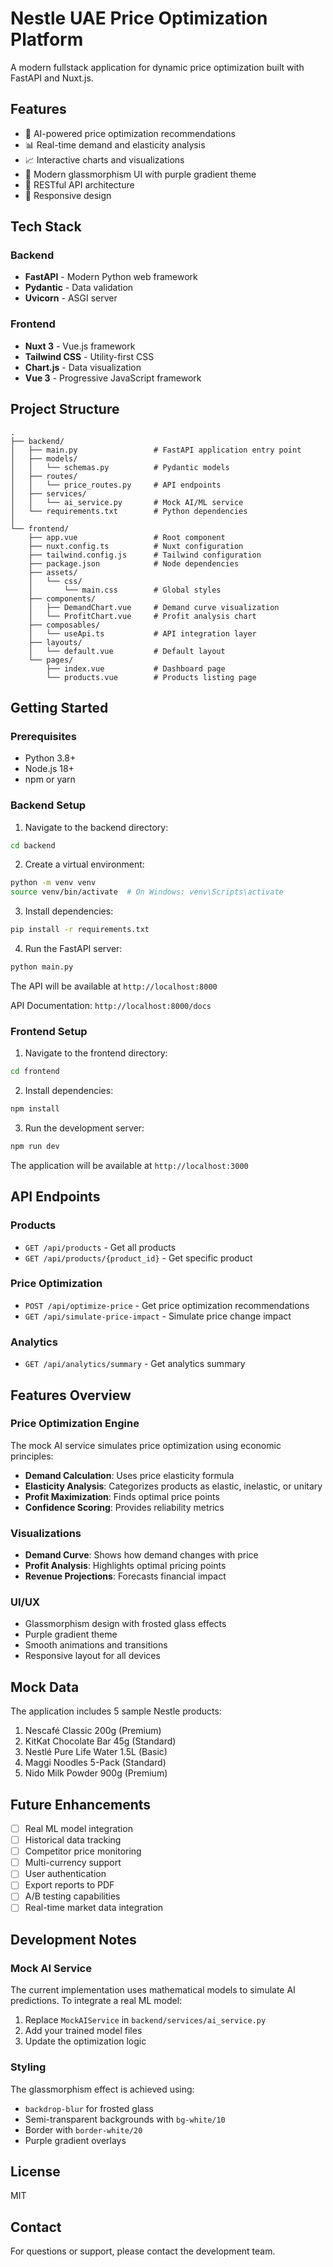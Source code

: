 # Nestle UAE Price Optimization Platform

A modern fullstack application for dynamic price optimization built with FastAPI and Nuxt.js.

## Features

- 🎯 AI-powered price optimization recommendations
- 📊 Real-time demand and elasticity analysis
- 📈 Interactive charts and visualizations
- 💎 Modern glassmorphism UI with purple gradient theme
- 🚀 RESTful API architecture
- 📱 Responsive design

## Tech Stack

### Backend
- **FastAPI** - Modern Python web framework
- **Pydantic** - Data validation
- **Uvicorn** - ASGI server

### Frontend
- **Nuxt 3** - Vue.js framework
- **Tailwind CSS** - Utility-first CSS
- **Chart.js** - Data visualization
- **Vue 3** - Progressive JavaScript framework

## Project Structure

```
.
├── backend/
│   ├── main.py                 # FastAPI application entry point
│   ├── models/
│   │   └── schemas.py          # Pydantic models
│   ├── routes/
│   │   └── price_routes.py     # API endpoints
│   ├── services/
│   │   └── ai_service.py       # Mock AI/ML service
│   └── requirements.txt        # Python dependencies
│
└── frontend/
    ├── app.vue                 # Root component
    ├── nuxt.config.ts          # Nuxt configuration
    ├── tailwind.config.js      # Tailwind configuration
    ├── package.json            # Node dependencies
    ├── assets/
    │   └── css/
    │       └── main.css        # Global styles
    ├── components/
    │   ├── DemandChart.vue     # Demand curve visualization
    │   └── ProfitChart.vue     # Profit analysis chart
    ├── composables/
    │   └── useApi.ts           # API integration layer
    ├── layouts/
    │   └── default.vue         # Default layout
    └── pages/
        ├── index.vue           # Dashboard page
        └── products.vue        # Products listing page
```

## Getting Started

### Prerequisites

- Python 3.8+
- Node.js 18+
- npm or yarn

### Backend Setup

1. Navigate to the backend directory:
```bash
cd backend
```

2. Create a virtual environment:
```bash
python -m venv venv
source venv/bin/activate  # On Windows: venv\Scripts\activate
```

3. Install dependencies:
```bash
pip install -r requirements.txt
```

4. Run the FastAPI server:
```bash
python main.py
```

The API will be available at `http://localhost:8000`

API Documentation: `http://localhost:8000/docs`

### Frontend Setup

1. Navigate to the frontend directory:
```bash
cd frontend
```

2. Install dependencies:
```bash
npm install
```

3. Run the development server:
```bash
npm run dev
```

The application will be available at `http://localhost:3000`

## API Endpoints

### Products
- `GET /api/products` - Get all products
- `GET /api/products/{product_id}` - Get specific product

### Price Optimization
- `POST /api/optimize-price` - Get price optimization recommendations
- `GET /api/simulate-price-impact` - Simulate price change impact

### Analytics
- `GET /api/analytics/summary` - Get analytics summary

## Features Overview

### Price Optimization Engine
The mock AI service simulates price optimization using economic principles:
- **Demand Calculation**: Uses price elasticity formula
- **Elasticity Analysis**: Categorizes products as elastic, inelastic, or unitary
- **Profit Maximization**: Finds optimal price points
- **Confidence Scoring**: Provides reliability metrics

### Visualizations
- **Demand Curve**: Shows how demand changes with price
- **Profit Analysis**: Highlights optimal pricing points
- **Revenue Projections**: Forecasts financial impact

### UI/UX
- Glassmorphism design with frosted glass effects
- Purple gradient theme
- Smooth animations and transitions
- Responsive layout for all devices

## Mock Data

The application includes 5 sample Nestle products:
1. Nescafé Classic 200g (Premium)
2. KitKat Chocolate Bar 45g (Standard)
3. Nestlé Pure Life Water 1.5L (Basic)
4. Maggi Noodles 5-Pack (Standard)
5. Nido Milk Powder 900g (Premium)

## Future Enhancements

- [ ] Real ML model integration
- [ ] Historical data tracking
- [ ] Competitor price monitoring
- [ ] Multi-currency support
- [ ] User authentication
- [ ] Export reports to PDF
- [ ] A/B testing capabilities
- [ ] Real-time market data integration

## Development Notes

### Mock AI Service
The current implementation uses mathematical models to simulate AI predictions. To integrate a real ML model:
1. Replace `MockAIService` in `backend/services/ai_service.py`
2. Add your trained model files
3. Update the optimization logic

### Styling
The glassmorphism effect is achieved using:
- `backdrop-blur` for frosted glass
- Semi-transparent backgrounds with `bg-white/10`
- Border with `border-white/20`
- Purple gradient overlays

## License

MIT

## Contact

For questions or support, please contact the development team.
